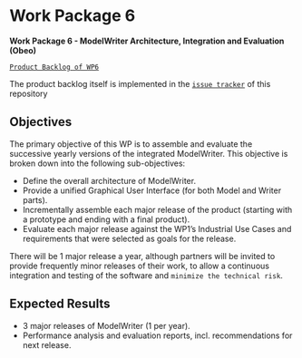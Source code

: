 Work Package 6
===
**Work Package 6 - ModelWriter Architecture, Integration and Evaluation (Obeo)**

[`Product Backlog of WP6`](https://waffle.io/ModelWriter/WP6)

The product backlog itself is implemented in the [`issue tracker`](https://github.com/modelwriter/wp6/issues) of this repository

Objectives
---

The primary objective of this WP is to assemble and evaluate the successive yearly versions of the integrated ModelWriter. This objective is broken down into the following sub-objectives:

* Define the overall architecture of ModelWriter.
* Provide a unified Graphical User Interface (for both Model and Writer parts).
* Incrementally assemble each major release of the product (starting with a prototype and ending with a final product).
* Evaluate each major release against the WP1’s Industrial Use Cases and requirements that were selected as goals for the release.

There will be 1 major release a year, although partners will be invited to provide frequently minor releases of their work, to allow a continuous integration and testing of the software and `minimize the technical risk`.

Expected Results
---

* 3 major releases of ModelWriter (1 per year).
* Performance analysis and evaluation reports, incl. recommendations for next release.
